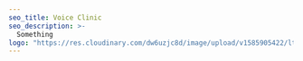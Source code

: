 ```yaml
---
seo_title: Voice Clinic
seo_description: >-
  Something
logo: "https://res.cloudinary.com/dw6uzjc8d/image/upload/v1585905422/ltuqigxp93kmviiggl0p.png"
---
```

